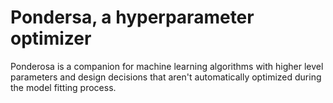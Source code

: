 # Pondersa, a hyperparameter optimizer

Ponderosa is a companion for machine learning algorithms with higher
level parameters and design decisions that aren't automatically
optimized during the model fitting process.
